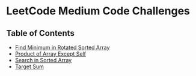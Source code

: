 # LeetCode Medium Code Challenges

## Table of Contents

-   [Find Minimum in Rotated Sorted Array](find-minimum-in-rotated-sorted-array)
-   [Product of Array Except Self](product-of-array-except-self)
-   [Search in Sorted Array](search-in-sorted-array)
-   [Target Sum](target-sum)
